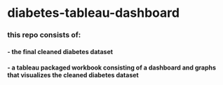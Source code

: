 # diabetes-tableau-dashboard

### this repo consists of:

#### - the final cleaned diabetes dataset

#### - a tableau packaged workbook consisting of a dashboard and graphs that visualizes the cleaned diabetes dataset
